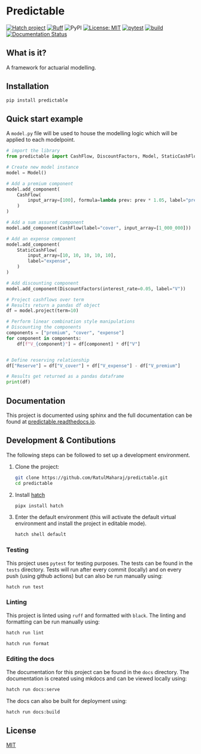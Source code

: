 # Predictable

[![Hatch project](https://img.shields.io/badge/%F0%9F%A5%9A-Hatch-4051b5.svg)](https://github.com/pypa/hatch)
[![Ruff](https://img.shields.io/endpoint?url=https://raw.githubusercontent.com/charliermarsh/ruff/main/assets/badge/v1.json)](https://github.com/charliermarsh/ruff)
![PyPI](https://img.shields.io/pypi/v/predictable)
[![License: MIT](https://img.shields.io/badge/License-MIT-green.svg)](https://opensource.org/licenses/MIT)
[![pytest](https://github.com/RatulMaharaj/predictable/actions/workflows/pytest.yaml/badge.svg?branch=main)](https://github.com/RatulMaharaj/predictable/actions/workflows/pytest.yaml)
[![build](https://github.com/RatulMaharaj/predictable/actions/workflows/build.yaml/badge.svg?branch=main)](https://github.com/RatulMaharaj/predictable/actions/workflows/build.yaml)
[![Documentation Status](https://readthedocs.org/projects/predictable/badge/?version=latest)](https://predictable.readthedocs.io/en/latest/?badge=latest)

## What is it?

A framework for actuarial modelling.

## Installation

```sh
pip install predictable
```

## Quick start example

A `model.py` file will be used to house the modelling logic which will be applied to each modelpoint.

```python
# import the library
from predictable import CashFlow, DiscountFactors, Model, StaticCashFlow

# Create new model instance
model = Model()

# Add a premium component
model.add_component(
    CashFlow(
        input_array=[100], formula=lambda prev: prev * 1.05, label="premium"
    )
)

# Add a sum assured component
model.add_component(CashFlow(label="cover", input_array=[1_000_000]))

# Add an expense component
model.add_component(
    StaticCashFlow(
        input_array=[10, 10, 10, 10, 10],
        label="expense",
    )
)

# Add discounting component
model.add_component(DiscountFactors(interest_rate=0.05, label="V"))

# Project cashflows over term
# Results return a pandas df object
df = model.project(term=10)

# Perform linear combination style manipulations
# Discounting the components
components = ["premium", "cover", "expense"]
for component in components:
    df[f"V_{component}"] = df[component] * df["V"]


# Define reserving relationship
df["Reserve"] = df["V_cover"] + df["V_expense"] - df["V_premium"]

# Results get returned as a pandas dataframe
print(df)
```

## Documentation

This project is documented using sphinx and the full documentation can be found at [predictable.readthedocs.io](https://predictable.readthedocs.io/en/latest/).

## Development & Contibutions

The following steps can be followed to set up a development environment.

1. Clone the project:

    ```sh
    git clone https://github.com/RatulMaharaj/predictable.git
    cd predictable
    ```

2. Install [hatch](https://hatch.pypa.io/latest/)

    ```sh
    pipx install hatch
    ```

3. Enter the default environment (this will activate the default virtual environment and install the project in editable mode).

    ```sh
    hatch shell default
    ```

### Testing

This project uses `pytest` for testing purposes. The tests can be found in the `tests` directory. Tests will run after every commit (locally) and on every push (using github actions) but can also be run manually using:

```sh
hatch run test
```

### Linting

This project is linted using `ruff` and formatted with `black`. The linting and formatting can be run manually using:

```sh
hatch run lint
```

```sh
hatch run format
```

### Editing the docs

The documentation for this project can be found in the `docs` directory. The documentation is created using mkdocs and can be viewed locally using:

```sh
hatch run docs:serve
```

The docs can also be built for deployment using:

```sh
hatch run docs:build
```

## License

[MIT](https://github.com/RatulMaharaj/predictable/blob/main/LICENSE)
